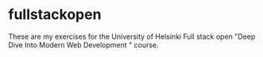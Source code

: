 # fullstackopen

These are my exercises for the University of Helsinki Full stack open "Deep Dive Into Modern Web Development
" course.
